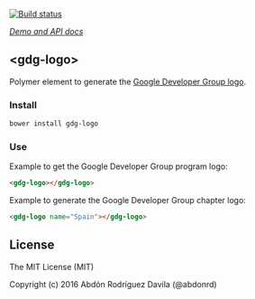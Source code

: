 [![Build status](https://travis-ci.org/abdonrd/gdg-logo.svg?branch=master)](https://travis-ci.org/abdonrd/gdg-logo)

_[Demo and API docs](https://abdonrd.github.io/gdg-logo/)_

## &lt;gdg-logo&gt;

Polymer element to generate the [Google Developer Group logo](https://developers.google.com/groups/logo/).

### Install

```sh
bower install gdg-logo
```

### Use

Example to get the Google Developer Group program logo:

```html
<gdg-logo></gdg-logo>
```

Example to generate the Google Developer Group chapter logo:

```html
<gdg-logo name="Spain"></gdg-logo>
```

## License

The MIT License (MIT)

Copyright (c) 2016 Abdón Rodríguez Davila (@abdonrd)
